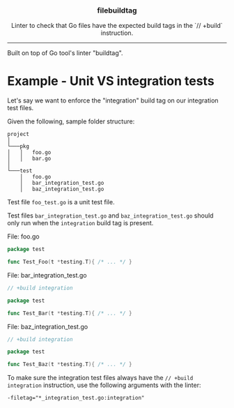 <p align="center">
    <h3 align="center">filebuildtag</h3>
    <p align="center">Linter to check that Go files have the expected build tags in the `// +build` instruction.</p>
</p>

---

Built on top of Go tool's linter "buildtag".

# Example - Unit VS integration tests

Let's say we want to enforce the "integration" build tag on our integration test files.

Given the following, sample folder structure:
```
project
│
└───pkg
│   │   foo.go
│   │   bar.go
│
└───test
    │   foo.go
    │   bar_integration_test.go
    │   baz_integration_test.go
```

Test file `foo_test.go` is a unit test file.

Test files `bar_integration_test.go` and `baz_integration_test.go` should only run when the `integration` build 
tag is present.

File: foo.go
```go
package test

func Test_Foo(t *testing.T){ /* ... */ }
```

File: bar_integration_test.go
```go
// +build integration

package test

func Test_Bar(t *testing.T){ /* ... */ }
```

File: baz_integration_test.go
```go
// +build integration

package test

func Test_Baz(t *testing.T){ /* ... */ }
```

To make sure the integration test files always have the `// +build integration` instruction, use the following arguments
with the linter:

```
-filetag="*_integration_test.go:integration"
```